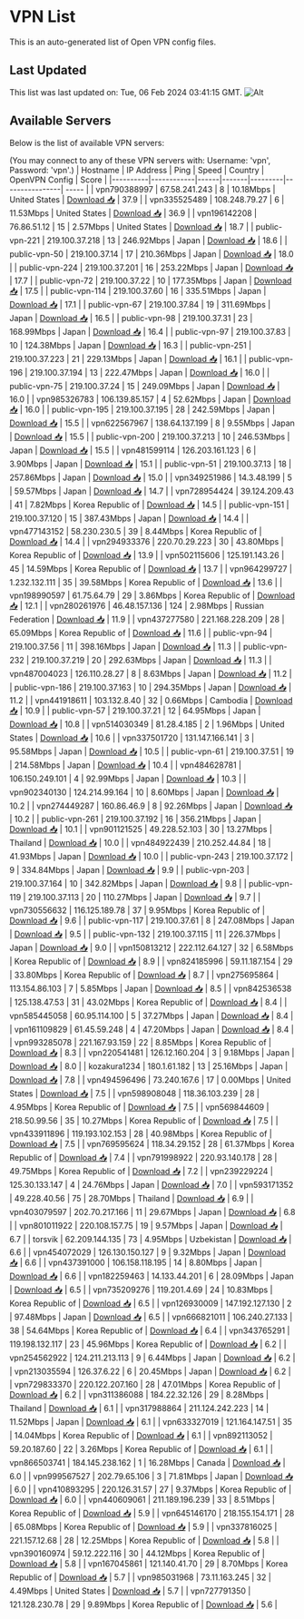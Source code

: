 # VPN List

This is an auto-generated list of Open VPN config files.

## Last Updated

This list was last updated on: Tue, 06 Feb 2024 03:41:15 GMT.
![Alt](https://repobeats.axiom.co/api/embed/186b98318ef1479477931607c1ad7d823f12451f.svg "Repobeats analytics image")

## Available Servers

Below is the list of available VPN servers:

(You may connect to any of these VPN servers with: Username: 'vpn', Password: 'vpn'.)
| Hostname | IP Address | Ping | Speed | Country | OpenVPN Config | Score |
|----------|------------|------|-------|---------|----------------| ----- |
| vpn790388997 | 67.58.241.243 | 8 | 10.18Mbps | United States | [Download 📥](./configs/server_0_US.ovpn) | 37.9 |
| vpn335525489 | 108.248.79.27 | 6 | 11.53Mbps | United States | [Download 📥](./configs/server_1_US.ovpn) | 36.9 |
| vpn196142208 | 76.86.51.12 | 15 | 2.57Mbps | United States | [Download 📥](./configs/server_2_US.ovpn) | 18.7 |
| public-vpn-221 | 219.100.37.218 | 13 | 246.92Mbps | Japan | [Download 📥](./configs/server_3_JP.ovpn) | 18.6 |
| public-vpn-50 | 219.100.37.14 | 17 | 210.36Mbps | Japan | [Download 📥](./configs/server_4_JP.ovpn) | 18.0 |
| public-vpn-224 | 219.100.37.201 | 16 | 253.22Mbps | Japan | [Download 📥](./configs/server_5_JP.ovpn) | 17.7 |
| public-vpn-72 | 219.100.37.22 | 10 | 177.35Mbps | Japan | [Download 📥](./configs/server_6_JP.ovpn) | 17.5 |
| public-vpn-114 | 219.100.37.60 | 16 | 335.51Mbps | Japan | [Download 📥](./configs/server_7_JP.ovpn) | 17.1 |
| public-vpn-67 | 219.100.37.84 | 19 | 311.69Mbps | Japan | [Download 📥](./configs/server_8_JP.ovpn) | 16.5 |
| public-vpn-98 | 219.100.37.31 | 23 | 168.99Mbps | Japan | [Download 📥](./configs/server_9_JP.ovpn) | 16.4 |
| public-vpn-97 | 219.100.37.83 | 10 | 124.38Mbps | Japan | [Download 📥](./configs/server_10_JP.ovpn) | 16.3 |
| public-vpn-251 | 219.100.37.223 | 21 | 229.13Mbps | Japan | [Download 📥](./configs/server_11_JP.ovpn) | 16.1 |
| public-vpn-196 | 219.100.37.194 | 13 | 222.47Mbps | Japan | [Download 📥](./configs/server_12_JP.ovpn) | 16.0 |
| public-vpn-75 | 219.100.37.24 | 15 | 249.09Mbps | Japan | [Download 📥](./configs/server_13_JP.ovpn) | 16.0 |
| vpn985326783 | 106.139.85.157 | 4 | 52.62Mbps | Japan | [Download 📥](./configs/server_14_JP.ovpn) | 16.0 |
| public-vpn-195 | 219.100.37.195 | 28 | 242.59Mbps | Japan | [Download 📥](./configs/server_15_JP.ovpn) | 15.5 |
| vpn622567967 | 138.64.137.199 | 8 | 9.55Mbps | Japan | [Download 📥](./configs/server_16_JP.ovpn) | 15.5 |
| public-vpn-200 | 219.100.37.213 | 10 | 246.53Mbps | Japan | [Download 📥](./configs/server_17_JP.ovpn) | 15.5 |
| vpn481599114 | 126.203.161.123 | 6 | 3.90Mbps | Japan | [Download 📥](./configs/server_18_JP.ovpn) | 15.1 |
| public-vpn-51 | 219.100.37.13 | 18 | 257.86Mbps | Japan | [Download 📥](./configs/server_19_JP.ovpn) | 15.0 |
| vpn349251986 | 14.3.48.199 | 5 | 59.57Mbps | Japan | [Download 📥](./configs/server_20_JP.ovpn) | 14.7 |
| vpn728954424 | 39.124.209.43 | 41 | 7.82Mbps | Korea Republic of | [Download 📥](./configs/server_21_KR.ovpn) | 14.5 |
| public-vpn-151 | 219.100.37.120 | 15 | 387.43Mbps | Japan | [Download 📥](./configs/server_22_JP.ovpn) | 14.4 |
| vpn477143152 | 58.230.230.5 | 39 | 8.44Mbps | Korea Republic of | [Download 📥](./configs/server_23_KR.ovpn) | 14.4 |
| vpn294933376 | 220.70.29.223 | 30 | 43.80Mbps | Korea Republic of | [Download 📥](./configs/server_24_KR.ovpn) | 13.9 |
| vpn502115606 | 125.191.143.26 | 45 | 14.59Mbps | Korea Republic of | [Download 📥](./configs/server_25_KR.ovpn) | 13.7 |
| vpn964299727 | 1.232.132.111 | 35 | 39.58Mbps | Korea Republic of | [Download 📥](./configs/server_26_KR.ovpn) | 13.6 |
| vpn198990597 | 61.75.64.79 | 29 | 3.86Mbps | Korea Republic of | [Download 📥](./configs/server_27_KR.ovpn) | 12.1 |
| vpn280261976 | 46.48.157.136 | 124 | 2.98Mbps | Russian Federation | [Download 📥](./configs/server_28_RU.ovpn) | 11.9 |
| vpn437277580 | 221.168.228.209 | 28 | 65.09Mbps | Korea Republic of | [Download 📥](./configs/server_29_KR.ovpn) | 11.6 |
| public-vpn-94 | 219.100.37.56 | 11 | 398.16Mbps | Japan | [Download 📥](./configs/server_30_JP.ovpn) | 11.3 |
| public-vpn-232 | 219.100.37.219 | 20 | 292.63Mbps | Japan | [Download 📥](./configs/server_31_JP.ovpn) | 11.3 |
| vpn487004023 | 126.110.28.27 | 8 | 8.63Mbps | Japan | [Download 📥](./configs/server_32_JP.ovpn) | 11.2 |
| public-vpn-186 | 219.100.37.163 | 10 | 294.35Mbps | Japan | [Download 📥](./configs/server_33_JP.ovpn) | 11.2 |
| vpn441918611 | 103.132.8.40 | 32 | 0.66Mbps | Cambodia | [Download 📥](./configs/server_34_KH.ovpn) | 10.9 |
| public-vpn-57 | 219.100.37.21 | 12 | 64.95Mbps | Japan | [Download 📥](./configs/server_35_JP.ovpn) | 10.8 |
| vpn514030349 | 81.28.4.185 | 2 | 1.96Mbps | United States | [Download 📥](./configs/server_36_US.ovpn) | 10.6 |
| vpn337501720 | 131.147.166.141 | 3 | 95.58Mbps | Japan | [Download 📥](./configs/server_37_JP.ovpn) | 10.5 |
| public-vpn-61 | 219.100.37.51 | 19 | 214.58Mbps | Japan | [Download 📥](./configs/server_38_JP.ovpn) | 10.4 |
| vpn484628781 | 106.150.249.101 | 4 | 92.99Mbps | Japan | [Download 📥](./configs/server_39_JP.ovpn) | 10.3 |
| vpn902340130 | 124.214.99.164 | 10 | 8.60Mbps | Japan | [Download 📥](./configs/server_40_JP.ovpn) | 10.2 |
| vpn274449287 | 160.86.46.9 | 8 | 92.26Mbps | Japan | [Download 📥](./configs/server_41_JP.ovpn) | 10.2 |
| public-vpn-261 | 219.100.37.192 | 16 | 356.21Mbps | Japan | [Download 📥](./configs/server_42_JP.ovpn) | 10.1 |
| vpn901121525 | 49.228.52.103 | 30 | 13.27Mbps | Thailand | [Download 📥](./configs/server_43_TH.ovpn) | 10.0 |
| vpn484922439 | 210.252.44.84 | 18 | 41.93Mbps | Japan | [Download 📥](./configs/server_44_JP.ovpn) | 10.0 |
| public-vpn-243 | 219.100.37.172 | 9 | 334.84Mbps | Japan | [Download 📥](./configs/server_45_JP.ovpn) | 9.9 |
| public-vpn-203 | 219.100.37.164 | 10 | 342.82Mbps | Japan | [Download 📥](./configs/server_46_JP.ovpn) | 9.8 |
| public-vpn-119 | 219.100.37.113 | 20 | 110.27Mbps | Japan | [Download 📥](./configs/server_47_JP.ovpn) | 9.7 |
| vpn730556632 | 116.125.189.78 | 37 | 9.95Mbps | Korea Republic of | [Download 📥](./configs/server_48_KR.ovpn) | 9.6 |
| public-vpn-117 | 219.100.37.61 | 8 | 247.08Mbps | Japan | [Download 📥](./configs/server_49_JP.ovpn) | 9.5 |
| public-vpn-132 | 219.100.37.115 | 11 | 226.37Mbps | Japan | [Download 📥](./configs/server_50_JP.ovpn) | 9.0 |
| vpn150813212 | 222.112.64.127 | 32 | 6.58Mbps | Korea Republic of | [Download 📥](./configs/server_51_KR.ovpn) | 8.9 |
| vpn824185996 | 59.11.187.154 | 29 | 33.80Mbps | Korea Republic of | [Download 📥](./configs/server_52_KR.ovpn) | 8.7 |
| vpn275695864 | 113.154.86.103 | 7 | 5.85Mbps | Japan | [Download 📥](./configs/server_53_JP.ovpn) | 8.5 |
| vpn842536538 | 125.138.47.53 | 31 | 43.02Mbps | Korea Republic of | [Download 📥](./configs/server_54_KR.ovpn) | 8.4 |
| vpn585445058 | 60.95.114.100 | 5 | 37.27Mbps | Japan | [Download 📥](./configs/server_55_JP.ovpn) | 8.4 |
| vpn161109829 | 61.45.59.248 | 4 | 47.20Mbps | Japan | [Download 📥](./configs/server_56_JP.ovpn) | 8.4 |
| vpn993285078 | 221.167.93.159 | 22 | 8.85Mbps | Korea Republic of | [Download 📥](./configs/server_57_KR.ovpn) | 8.3 |
| vpn220541481 | 126.12.160.204 | 3 | 9.18Mbps | Japan | [Download 📥](./configs/server_58_JP.ovpn) | 8.0 |
| kozakura1234 | 180.1.61.182 | 13 | 25.16Mbps | Japan | [Download 📥](./configs/server_59_JP.ovpn) | 7.8 |
| vpn494596496 | 73.240.167.6 | 17 | 0.00Mbps | United States | [Download 📥](./configs/server_60_US.ovpn) | 7.5 |
| vpn598908048 | 118.36.103.239 | 28 | 4.95Mbps | Korea Republic of | [Download 📥](./configs/server_61_KR.ovpn) | 7.5 |
| vpn569844609 | 218.50.99.56 | 35 | 10.27Mbps | Korea Republic of | [Download 📥](./configs/server_62_KR.ovpn) | 7.5 |
| vpn433911896 | 119.193.102.153 | 28 | 40.98Mbps | Korea Republic of | [Download 📥](./configs/server_63_KR.ovpn) | 7.5 |
| vpn769595624 | 118.34.29.152 | 28 | 61.37Mbps | Korea Republic of | [Download 📥](./configs/server_64_KR.ovpn) | 7.4 |
| vpn791998922 | 220.93.140.178 | 28 | 49.75Mbps | Korea Republic of | [Download 📥](./configs/server_65_KR.ovpn) | 7.2 |
| vpn239229224 | 125.30.133.147 | 4 | 24.76Mbps | Japan | [Download 📥](./configs/server_66_JP.ovpn) | 7.0 |
| vpn593171352 | 49.228.40.56 | 75 | 28.70Mbps | Thailand | [Download 📥](./configs/server_67_TH.ovpn) | 6.9 |
| vpn403079597 | 202.70.217.166 | 11 | 29.67Mbps | Japan | [Download 📥](./configs/server_68_JP.ovpn) | 6.8 |
| vpn801011922 | 220.108.157.75 | 19 | 9.57Mbps | Japan | [Download 📥](./configs/server_69_JP.ovpn) | 6.7 |
| torsvik | 62.209.144.135 | 73 | 4.95Mbps | Uzbekistan | [Download 📥](./configs/server_70_UZ.ovpn) | 6.6 |
| vpn454072029 | 126.130.150.127 | 9 | 9.32Mbps | Japan | [Download 📥](./configs/server_71_JP.ovpn) | 6.6 |
| vpn437391000 | 106.158.118.195 | 14 | 8.80Mbps | Japan | [Download 📥](./configs/server_72_JP.ovpn) | 6.6 |
| vpn182259463 | 14.133.44.201 | 6 | 28.09Mbps | Japan | [Download 📥](./configs/server_73_JP.ovpn) | 6.5 |
| vpn735209276 | 119.201.4.69 | 24 | 10.83Mbps | Korea Republic of | [Download 📥](./configs/server_74_KR.ovpn) | 6.5 |
| vpn126930009 | 147.192.127.130 | 2 | 97.48Mbps | Japan | [Download 📥](./configs/server_75_JP.ovpn) | 6.5 |
| vpn666821011 | 106.240.27.133 | 38 | 54.64Mbps | Korea Republic of | [Download 📥](./configs/server_76_KR.ovpn) | 6.4 |
| vpn343765291 | 119.198.132.117 | 23 | 45.96Mbps | Korea Republic of | [Download 📥](./configs/server_77_KR.ovpn) | 6.2 |
| vpn254562922 | 124.211.213.113 | 9 | 6.44Mbps | Japan | [Download 📥](./configs/server_78_JP.ovpn) | 6.2 |
| vpn213035594 | 126.37.6.22 | 6 | 20.45Mbps | Japan | [Download 📥](./configs/server_79_JP.ovpn) | 6.2 |
| vpn729833370 | 220.122.207.160 | 28 | 47.01Mbps | Korea Republic of | [Download 📥](./configs/server_80_KR.ovpn) | 6.2 |
| vpn311386088 | 184.22.32.126 | 29 | 8.28Mbps | Thailand | [Download 📥](./configs/server_81_TH.ovpn) | 6.1 |
| vpn317988864 | 211.124.242.223 | 14 | 11.52Mbps | Japan | [Download 📥](./configs/server_82_JP.ovpn) | 6.1 |
| vpn633327019 | 121.164.147.51 | 35 | 14.04Mbps | Korea Republic of | [Download 📥](./configs/server_83_KR.ovpn) | 6.1 |
| vpn892113052 | 59.20.187.60 | 22 | 3.26Mbps | Korea Republic of | [Download 📥](./configs/server_84_KR.ovpn) | 6.1 |
| vpn866503741 | 184.145.238.162 | 1 | 16.28Mbps | Canada | [Download 📥](./configs/server_85_CA.ovpn) | 6.0 |
| vpn999567527 | 202.79.65.106 | 3 | 71.81Mbps | Japan | [Download 📥](./configs/server_86_JP.ovpn) | 6.0 |
| vpn410893295 | 220.126.31.57 | 27 | 9.37Mbps | Korea Republic of | [Download 📥](./configs/server_87_KR.ovpn) | 6.0 |
| vpn440609061 | 211.189.196.239 | 33 | 8.51Mbps | Korea Republic of | [Download 📥](./configs/server_88_KR.ovpn) | 5.9 |
| vpn645146170 | 218.155.154.171 | 28 | 65.08Mbps | Korea Republic of | [Download 📥](./configs/server_89_KR.ovpn) | 5.9 |
| vpn337816025 | 221.157.12.68 | 28 | 12.25Mbps | Korea Republic of | [Download 📥](./configs/server_90_KR.ovpn) | 5.8 |
| vpn390160974 | 59.12.222.116 | 30 | 44.12Mbps | Korea Republic of | [Download 📥](./configs/server_91_KR.ovpn) | 5.8 |
| vpn167045861 | 121.140.41.70 | 29 | 8.70Mbps | Korea Republic of | [Download 📥](./configs/server_92_KR.ovpn) | 5.7 |
| vpn985031968 | 73.11.163.245 | 32 | 4.49Mbps | United States | [Download 📥](./configs/server_93_US.ovpn) | 5.7 |
| vpn727791350 | 121.128.230.78 | 29 | 9.89Mbps | Korea Republic of | [Download 📥](./configs/server_94_KR.ovpn) | 5.6 |
